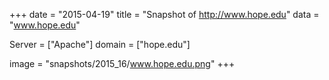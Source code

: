 
+++
date = "2015-04-19"
title = "Snapshot of http://www.hope.edu"
data = "www.hope.edu"

Server = ["Apache"]
domain = ["hope.edu"]

  image = "snapshots/2015_16/www.hope.edu.png"
+++
#
